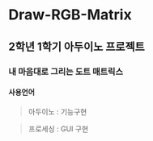 # Draw-RGB-Matrix

## 2학년 1학기 아두이노 프로젝트

### 내 마음대로 그리는 도트 매트릭스


#### 사용언어

> 아두이노 : 기능구현

> 프로세싱 : GUI 구현
